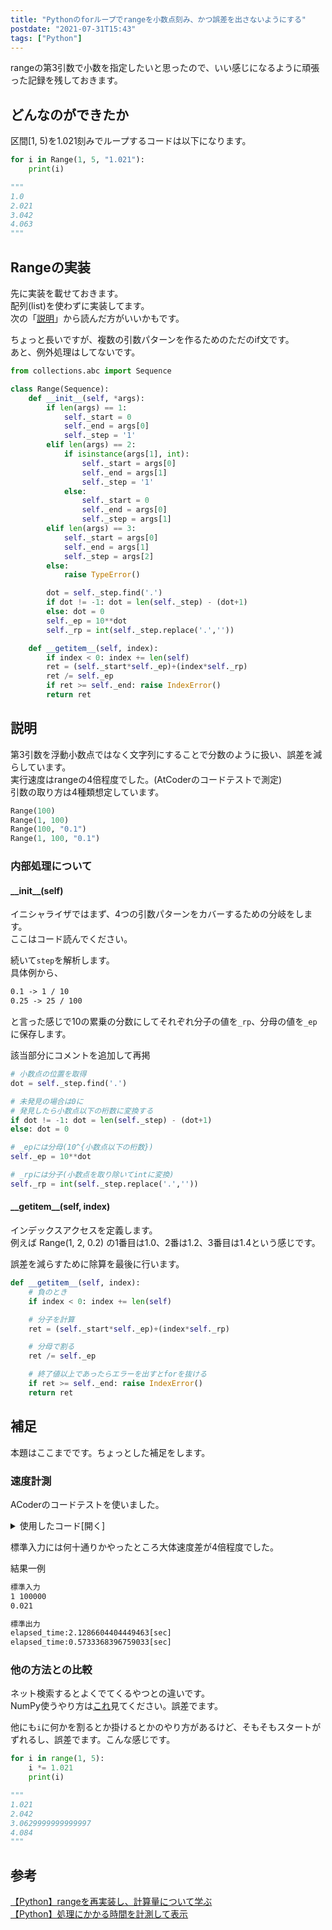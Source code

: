 ```yaml
---
title: "Pythonのforループでrangeを小数点刻み、かつ誤差を出さないようにする"
postdate: "2021-07-31T15:43"
tags: ["Python"]
---
```


rangeの第3引数で小数を指定したいと思ったので、いい感じになるように頑張った記録を残しておきます。

## どんなのができたか

区間[1, 5)を1.021刻みでループするコードは以下になります。  

```python
for i in Range(1, 5, "1.021"):
    print(i)

"""
1.0
2.021
3.042
4.063
"""
```

## Rangeの実装

先に実装を載せておきます。  
配列(list)を使わずに実装してます。  
次の「[説明](#toc_headline_3)」から読んだ方がいいかもです。

ちょっと長いですが、複数の引数パターンを作るためのただのif文です。  
あと、例外処理はしてないです。

```python
from collections.abc import Sequence

class Range(Sequence):
    def __init__(self, *args):
        if len(args) == 1:
            self._start = 0
            self._end = args[0]
            self._step = '1'
        elif len(args) == 2:
            if isinstance(args[1], int):
                self._start = args[0]
                self._end = args[1]
                self._step = '1'
            else:
                self._start = 0
                self._end = args[0]
                self._step = args[1]
        elif len(args) == 3:
            self._start = args[0]
            self._end = args[1]
            self._step = args[2]
        else:
            raise TypeError()

        dot = self._step.find('.')
        if dot != -1: dot = len(self._step) - (dot+1)
        else: dot = 0
        self._ep = 10**dot
        self._rp = int(self._step.replace('.',''))

    def __getitem__(self, index):
        if index < 0: index += len(self)
        ret = (self._start*self._ep)+(index*self._rp)
        ret /= self._ep
        if ret >= self._end: raise IndexError()
        return ret                                       
```

## 説明

第3引数を浮動小数点ではなく文字列にすることで分数のように扱い、誤差を減らしています。  
実行速度はrangeの4倍程度でした。(AtCoderのコードテストで測定)  
引数の取り方は4種類想定しています。

```python
Range(100)
Range(1, 100)
Range(100, "0.1")
Range(1, 100, "0.1")
```

### 内部処理について

#### &#095;&#095;init&#095;&#095;(self)

イニシャライザではまず、4つの引数パターンをカバーするための分岐をします。  
ここはコード読んでください。

続いて`step`を解析します。  
具体例から、

```txt
0.1 -> 1 / 10
0.25 -> 25 / 100
```

と言った感じで10の累乗の分数にしてそれぞれ分子の値を`_rp`、分母の値を`_ep`に保存します。

該当部分にコメントを追加して再掲

```python
# 小数点の位置を取得
dot = self._step.find('.')

# 未発見の場合は0に
# 発見したら小数点以下の桁数に変換する
if dot != -1: dot = len(self._step) - (dot+1)
else: dot = 0

# _epには分母(10^{小数点以下の桁数})
self._ep = 10**dot

# _rpには分子(小数点を取り除いてintに変換)
self._rp = int(self._step.replace('.',''))
```

#### &#095;&#095;getitem&#095;&#095;(self, index)

インデックスアクセスを定義します。  
例えば Range(1, 2, 0.2) の1番目は1.0、2番は1.2、3番目は1.4という感じです。

誤差を減らすために除算を最後に行います。

```python
def __getitem__(self, index):
    # 負のとき
    if index < 0: index += len(self)

    # 分子を計算
    ret = (self._start*self._ep)+(index*self._rp)

    # 分母で割る
    ret /= self._ep

    # 終了値以上であったらエラーを出すとforを抜ける
    if ret >= self._end: raise IndexError()
    return ret                                     
```

## 補足

本題はここまでです。ちょっとした補足をします。

### 速度計測

ACoderのコードテストを使いました。

<details>
  <summary>使用したコード[開く]</summary>

```python
from collections.abc import Sequence
import time

class Range(Sequence):
    def __init__(self, *args):
        if len(args) == 1:
            self._start = 0
            self._end = args[0]
            self._step = '1'
        elif len(args) == 2:
            if isinstance(args[1], int):
                self._start = args[0]
                self._end = args[1]
                self._step = '1'
            else:
                self._start = 0
                self._end = args[0]
                self._step = args[1]
        elif len(args) == 3:
            self._start = args[0]
            self._end = args[1]
            self._step = args[2]
        else:
            raise TypeError()

        dot = self._step.find('.')
        if dot != -1: dot = len(self._step) - (dot+1)
        else: dot = 0
        self._ep = 10**dot
        self._rp = int(self._step.replace('.',''))

    def __getitem__(self, index):
        if index < 0: index += len(self)
        ret = (self._start*self._ep)+(index*self._rp)
        ret /= self._ep
        if ret >= self._end: raise IndexError()
        return ret

    def __len__(self):
        d = (self._end-self._start)
        return round((d/float(self._step))+0.5)


start, end = map(int, input().split())
step = input()

sum = 0

s = time.time()


for i in Range(start, end, step):
    sum += i


elapsed_time = time.time() - s
print ("elapsed_time:{0}".format(elapsed_time) + "[sec]")

end *= int(round(1/float(step)))
sum = 0

s = time.time()


for i in range(start, end):
    sum += i

    
elapsed_time2 = time.time() - s
print ("elapsed_time:{0}".format(elapsed_time2) + "[sec]")  
```

</details>

標準入力には何十通りかやったところ大体速度差が4倍程度でした。

結果一例

```txt
標準入力
1 100000
0.021

標準出力
elapsed_time:2.1286604404449463[sec]
elapsed_time:0.5733368396759033[sec]
```

### 他の方法との比較

ネット検索するとよくでてくるやつとの違いです。  
NumPy使うやり方は[これ](https://snowtree-injune.com/2019/07/07/arange-linspace)見てください。誤差でます。

他にも`i`に何かを割るとか掛けるとかのやり方があるけど、そもそもスタートがずれるし、誤差でます。こんな感じです。

```python
for i in range(1, 5):
    i *= 1.021
    print(i)

"""
1.021
2.042
3.0629999999999997
4.084
"""
```

## 参考
[【Python】rangeを再実装し、計算量について学ぶ](https://qiita.com/tanuk1647/items/6051599e8eeff510a453)  
[【Python】処理にかかる時間を計測して表示](https://qiita.com/fantm21/items/3dc7fbf4e935311488bc)
